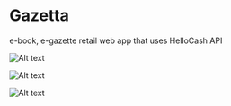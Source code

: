 # Gazetta
e-book, e-gazette retail web app that uses HelloCash API

![Alt text](https://user-images.githubusercontent.com/57684047/70240439-4807a480-177e-11ea-8aca-e9806d14f1aa.png "Landing Page")

![Alt text](https://user-images.githubusercontent.com/57684047/70240438-476f0e00-177e-11ea-98db-1f62184655e2.jpg "The Shelf")

![Alt text](https://user-images.githubusercontent.com/57684047/70240441-4807a480-177e-11ea-8ab8-c93d1f03a241.png)

